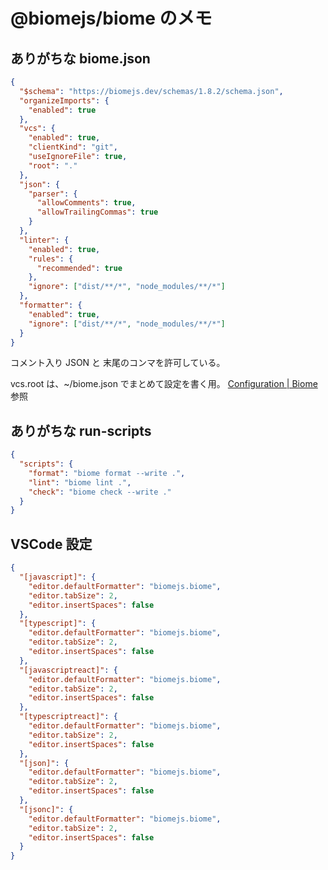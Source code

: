 # @biomejs/biome のメモ

## ありがちな biome.json

```json
{
  "$schema": "https://biomejs.dev/schemas/1.8.2/schema.json",
  "organizeImports": {
    "enabled": true
  },
  "vcs": {
    "enabled": true,
    "clientKind": "git",
    "useIgnoreFile": true,
    "root": "."
  },
  "json": {
    "parser": {
      "allowComments": true,
      "allowTrailingCommas": true
    }
  },
  "linter": {
    "enabled": true,
    "rules": {
      "recommended": true
    },
    "ignore": ["dist/**/*", "node_modules/**/*"]
  },
  "formatter": {
    "enabled": true,
    "ignore": ["dist/**/*", "node_modules/**/*"]
  }
}
```

コメント入り JSON と 末尾のコンマを許可している。

vcs.root は、~/biome.json でまとめて設定を書く用。
[Configuration | Biome](https://biomejs.dev/reference/configuration/#vcs)参照

## ありがちな run-scripts

```json
{
  "scripts": {
    "format": "biome format --write .",
    "lint": "biome lint .",
    "check": "biome check --write ."
  }
}
```

## VSCode 設定

```json
{
  "[javascript]": {
    "editor.defaultFormatter": "biomejs.biome",
    "editor.tabSize": 2,
    "editor.insertSpaces": false
  },
  "[typescript]": {
    "editor.defaultFormatter": "biomejs.biome",
    "editor.tabSize": 2,
    "editor.insertSpaces": false
  },
  "[javascriptreact]": {
    "editor.defaultFormatter": "biomejs.biome",
    "editor.tabSize": 2,
    "editor.insertSpaces": false
  },
  "[typescriptreact]": {
    "editor.defaultFormatter": "biomejs.biome",
    "editor.tabSize": 2,
    "editor.insertSpaces": false
  },
  "[json]": {
    "editor.defaultFormatter": "biomejs.biome",
    "editor.tabSize": 2,
    "editor.insertSpaces": false
  },
  "[jsonc]": {
    "editor.defaultFormatter": "biomejs.biome",
    "editor.tabSize": 2,
    "editor.insertSpaces": false
  }
}
```
